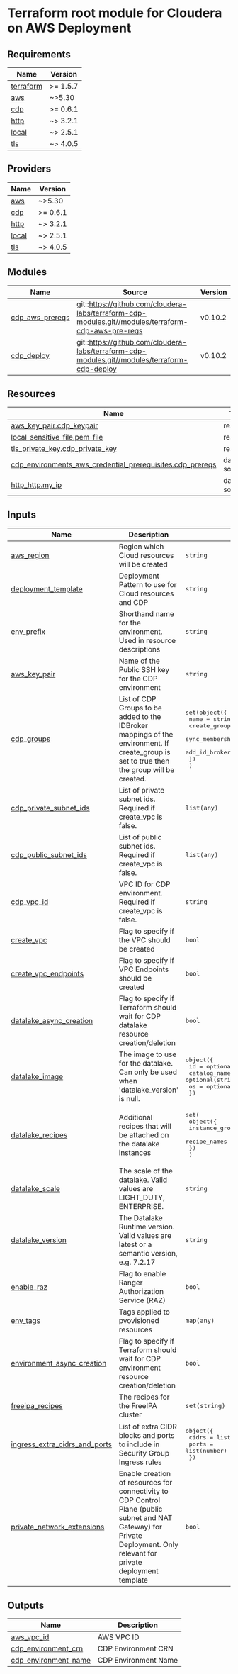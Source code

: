 <!-- BEGIN_TF_DOCS -->
# Terraform root module for Cloudera on AWS Deployment

## Requirements

| Name | Version |
|------|---------|
| <a name="requirement_terraform"></a> [terraform](#requirement\_terraform) | >= 1.5.7 |
| <a name="requirement_aws"></a> [aws](#requirement\_aws) | ~>5.30 |
| <a name="requirement_cdp"></a> [cdp](#requirement\_cdp) | >= 0.6.1 |
| <a name="requirement_http"></a> [http](#requirement\_http) | ~> 3.2.1 |
| <a name="requirement_local"></a> [local](#requirement\_local) | ~> 2.5.1 |
| <a name="requirement_tls"></a> [tls](#requirement\_tls) | ~> 4.0.5 |

## Providers

| Name | Version |
|------|---------|
| <a name="provider_aws"></a> [aws](#provider\_aws) | ~>5.30 |
| <a name="provider_cdp"></a> [cdp](#provider\_cdp) | >= 0.6.1 |
| <a name="provider_http"></a> [http](#provider\_http) | ~> 3.2.1 |
| <a name="provider_local"></a> [local](#provider\_local) | ~> 2.5.1 |
| <a name="provider_tls"></a> [tls](#provider\_tls) | ~> 4.0.5 |

## Modules

| Name | Source | Version |
|------|--------|---------|
| <a name="module_cdp_aws_prereqs"></a> [cdp\_aws\_prereqs](#module\_cdp\_aws\_prereqs) | git::https://github.com/cloudera-labs/terraform-cdp-modules.git//modules/terraform-cdp-aws-pre-reqs | v0.10.2 |
| <a name="module_cdp_deploy"></a> [cdp\_deploy](#module\_cdp\_deploy) | git::https://github.com/cloudera-labs/terraform-cdp-modules.git//modules/terraform-cdp-deploy | v0.10.2 |

## Resources

| Name | Type |
|------|------|
| [aws_key_pair.cdp_keypair](https://registry.terraform.io/providers/hashicorp/aws/latest/docs/resources/key_pair) | resource |
| [local_sensitive_file.pem_file](https://registry.terraform.io/providers/hashicorp/local/latest/docs/resources/sensitive_file) | resource |
| [tls_private_key.cdp_private_key](https://registry.terraform.io/providers/hashicorp/tls/latest/docs/resources/private_key) | resource |
| [cdp_environments_aws_credential_prerequisites.cdp_prereqs](https://registry.terraform.io/providers/cloudera/cdp/latest/docs/data-sources/environments_aws_credential_prerequisites) | data source |
| [http_http.my_ip](https://registry.terraform.io/providers/hashicorp/http/latest/docs/data-sources/http) | data source |

## Inputs

| Name | Description | Type | Default | Required |
|------|-------------|------|---------|:--------:|
| <a name="input_aws_region"></a> [aws\_region](#input\_aws\_region) | Region which Cloud resources will be created | `string` | n/a | yes |
| <a name="input_deployment_template"></a> [deployment\_template](#input\_deployment\_template) | Deployment Pattern to use for Cloud resources and CDP | `string` | n/a | yes |
| <a name="input_env_prefix"></a> [env\_prefix](#input\_env\_prefix) | Shorthand name for the environment. Used in resource descriptions | `string` | n/a | yes |
| <a name="input_aws_key_pair"></a> [aws\_key\_pair](#input\_aws\_key\_pair) | Name of the Public SSH key for the CDP environment | `string` | `null` | no |
| <a name="input_cdp_groups"></a> [cdp\_groups](#input\_cdp\_groups) | List of CDP Groups to be added to the IDBroker mappings of the environment. If create\_group is set to true then the group will be created. | <pre>set(object({<br/>    name                          = string<br/>    create_group                  = bool<br/>    sync_membership_on_user_login = optional(bool)<br/>    add_id_broker_mappings        = bool<br/>    })<br/>  )</pre> | `null` | no |
| <a name="input_cdp_private_subnet_ids"></a> [cdp\_private\_subnet\_ids](#input\_cdp\_private\_subnet\_ids) | List of private subnet ids. Required if create\_vpc is false. | `list(any)` | `null` | no |
| <a name="input_cdp_public_subnet_ids"></a> [cdp\_public\_subnet\_ids](#input\_cdp\_public\_subnet\_ids) | List of public subnet ids. Required if create\_vpc is false. | `list(any)` | `null` | no |
| <a name="input_cdp_vpc_id"></a> [cdp\_vpc\_id](#input\_cdp\_vpc\_id) | VPC ID for CDP environment. Required if create\_vpc is false. | `string` | `null` | no |
| <a name="input_create_vpc"></a> [create\_vpc](#input\_create\_vpc) | Flag to specify if the VPC should be created | `bool` | `true` | no |
| <a name="input_create_vpc_endpoints"></a> [create\_vpc\_endpoints](#input\_create\_vpc\_endpoints) | Flag to specify if VPC Endpoints should be created | `bool` | `true` | no |
| <a name="input_datalake_async_creation"></a> [datalake\_async\_creation](#input\_datalake\_async\_creation) | Flag to specify if Terraform should wait for CDP datalake resource creation/deletion | `bool` | `false` | no |
| <a name="input_datalake_image"></a> [datalake\_image](#input\_datalake\_image) | The image to use for the datalake. Can only be used when 'datalake\_version' is null. | <pre>object({<br/>    id           = optional(string)<br/>    catalog_name = optional(string)<br/>    os           = optional(string)<br/>  })</pre> | `null` | no |
| <a name="input_datalake_recipes"></a> [datalake\_recipes](#input\_datalake\_recipes) | Additional recipes that will be attached on the datalake instances | <pre>set(<br/>    object({<br/>      instance_group_name = string,<br/>      recipe_names        = set(string)<br/>    })<br/>  )</pre> | `null` | no |
| <a name="input_datalake_scale"></a> [datalake\_scale](#input\_datalake\_scale) | The scale of the datalake. Valid values are LIGHT\_DUTY, ENTERPRISE. | `string` | `null` | no |
| <a name="input_datalake_version"></a> [datalake\_version](#input\_datalake\_version) | The Datalake Runtime version. Valid values are latest or a semantic version, e.g. 7.2.17 | `string` | `"latest"` | no |
| <a name="input_enable_raz"></a> [enable\_raz](#input\_enable\_raz) | Flag to enable Ranger Authorization Service (RAZ) | `bool` | `true` | no |
| <a name="input_env_tags"></a> [env\_tags](#input\_env\_tags) | Tags applied to pvovisioned resources | `map(any)` | `null` | no |
| <a name="input_environment_async_creation"></a> [environment\_async\_creation](#input\_environment\_async\_creation) | Flag to specify if Terraform should wait for CDP environment resource creation/deletion | `bool` | `false` | no |
| <a name="input_freeipa_recipes"></a> [freeipa\_recipes](#input\_freeipa\_recipes) | The recipes for the FreeIPA cluster | `set(string)` | `null` | no |
| <a name="input_ingress_extra_cidrs_and_ports"></a> [ingress\_extra\_cidrs\_and\_ports](#input\_ingress\_extra\_cidrs\_and\_ports) | List of extra CIDR blocks and ports to include in Security Group Ingress rules | <pre>object({<br/>    cidrs = list(string)<br/>    ports = list(number)<br/>  })</pre> | `null` | no |
| <a name="input_private_network_extensions"></a> [private\_network\_extensions](#input\_private\_network\_extensions) | Enable creation of resources for connectivity to CDP Control Plane (public subnet and NAT Gateway) for Private Deployment. Only relevant for private deployment template | `bool` | `true` | no |

## Outputs

| Name | Description |
|------|-------------|
| <a name="output_aws_vpc_id"></a> [aws\_vpc\_id](#output\_aws\_vpc\_id) | AWS VPC ID |
| <a name="output_cdp_environment_crn"></a> [cdp\_environment\_crn](#output\_cdp\_environment\_crn) | CDP Environment CRN |
| <a name="output_cdp_environment_name"></a> [cdp\_environment\_name](#output\_cdp\_environment\_name) | CDP Environment Name |
<!-- END_TF_DOCS -->